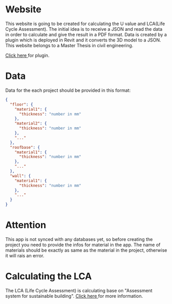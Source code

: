 # Website

This website is going to be created for calculating the U value and LCA(Life Cycle Assessment).
The initial idea is to receive a JSON and read the data in order to calculate
and give the result in a PDF format.
Data is created by a plugin which is deployed in Revit and it converts the 3D model to 
a JSON. This website belongs to a Master Thesis in civil engineering.

[Click here ](https://github.com/Behdadhp/revit_plugin) for plugin.

# Data

Data for the each project should be provided in this format:

```JSON
{
  "floor": {
    "material1": {
      "thickness": "number in mm"
    },
    "material2": {
      "thickness": "number in mm"
    },
    "..."
  },
  "roofbase": {
    "material1": {
      "thickness": "number in mm"
    },
    "..."
  },
  "wall": {
    "material1": {
      "thickness": "number in mm"
    },
    "..."
  }
}

```

# Attention
This app is not synced with any databases yet, so before creating the project
you need to provide the infos for material in the app. The name of materials should
be exactly as same as the material in the project, otherwise it will rais an error.

# Calculating the LCA

The LCA (Life Cycle Assessment) is calculating base on "Assessment system for
sustainable building". [Click here ](https://www.bnb-nachhaltigesbauen.de/en/assessment-system/office-buildings/)
for more information.

